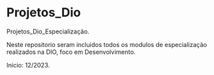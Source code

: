 # Projetos_Dio

Projetos_Dio_Especialização.

Neste repositorio seram incluidos todos os modulos de especialização realizados na DIO, foco em Desenvolvimento.

Inicio: 12/2023.
